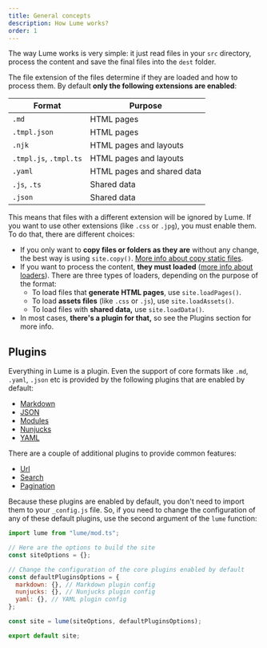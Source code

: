 ```yaml
---
title: General concepts
description: How Lume works?
order: 1
---
```


The way Lume works is very simple: it just read files in your `src` directory,
process the content and save the final files into the `dest` folder.

The file extension of the files determine if they are loaded and how to process
them. By default **only the following extensions are enabled**:

| Format                 | Purpose                    |
| ---------------------- | -------------------------- |
| `.md`                  | HTML pages                 |
| `.tmpl.json`           | HTML pages                 |
| `.njk`                 | HTML pages and layouts     |
| `.tmpl.js`, `.tmpl.ts` | HTML pages and layouts     |
| `.yaml`                | HTML pages and shared data |
| `.js`, `.ts`           | Shared data                |
| `.json`                | Shared data                |

This means that files with a different extension will be ignored by Lume. If you
want to use other extensions (like `.css` or `.jpg`), you must enable them. To
do that, there are different choices:

- If you only want to **copy files or folders as they are** without any change,
  the best way is using `site.copy()`.
  [More info about copy static files](../getting-started/config-file.md#copy-static-files).
- If you want to process the content, **they must loaded**
  ([more info about loaders](../core/loaders.md)). There are three types of loaders,
  depending on the purpose of the format:
  - To load files that **generate HTML pages**, use `site.loadPages()`.
  - To load **assets files** (like `.css` or `.js`), use `site.loadAssets()`.
  - To load files with **shared data,** use `site.loadData()`.
- In most cases, **there's a plugin for that,** so see the Plugins section for
  more info.

## Plugins

Everything in Lume is a plugin. Even the support of core formats like `.md`,
`.yaml`, `.json` etc is provided by the following plugins that are enabled by
default:

- [Markdown](markdown.md)
- [JSON](json.md)
- [Modules](modules.md)
- [Nunjucks](nunjucks.md)
- [YAML](yaml.md)

There are a couple of additional plugins to provide common features:

- [Url](url.md)
- [Search](searching.md)
- [Pagination](pagination.md)

Because these plugins are enabled by default, you don't need to import them to
your `_config.js` file. So, if you need to change the configuration of any of
these default plugins, use the second argument of the `lume` function:

```js
import lume from "lume/mod.ts";

// Here are the options to build the site
const siteOptions = {};

// Change the configuration of the core plugins enabled by default
const defaultPluginsOptions = {
  markdown: {}, // Markdown plugin config
  nunjucks: {}, // Nunjucks plugin config
  yaml: {}, // YAML plugin config
};

const site = lume(siteOptions, defaultPluginsOptions);

export default site;
```
